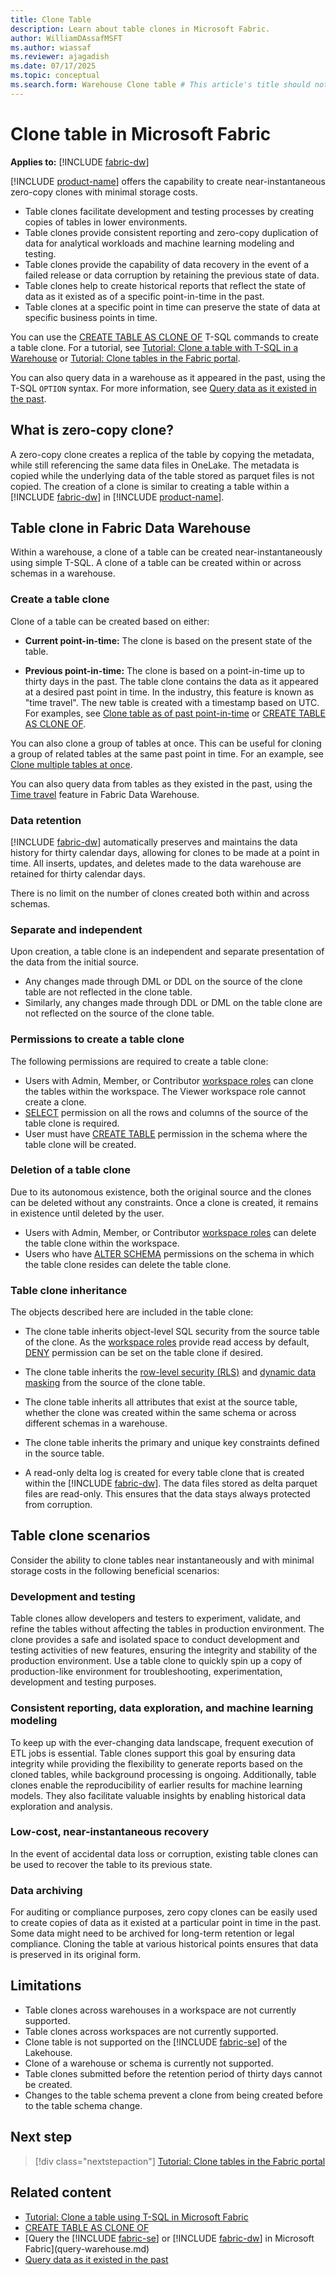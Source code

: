 ```yaml
---
title: Clone Table
description: Learn about table clones in Microsoft Fabric.
author: WilliamDAssafMSFT
ms.author: wiassaf
ms.reviewer: ajagadish
ms.date: 07/17/2025
ms.topic: conceptual
ms.search.form: Warehouse Clone table # This article's title should not change. If so, contact engineering.
---
```

# Clone table in Microsoft Fabric

**Applies to:** [!INCLUDE [fabric-dw](includes/applies-to-version/fabric-dw.md)]

[!INCLUDE [product-name](../includes/product-name.md)] offers the capability to create near-instantaneous zero-copy clones with minimal storage costs.

- Table clones facilitate development and testing processes by creating copies of tables in lower environments.
- Table clones provide consistent reporting and zero-copy duplication of data for analytical workloads and machine learning modeling and testing.
- Table clones provide the capability of data recovery in the event of a failed release or data corruption by retaining the previous state of data.
- Table clones help to create historical reports that reflect the state of data as it existed as of a specific point-in-time in the past.
- Table clones at a specific point in time can preserve the state of data at specific business points in time.

You can use the [CREATE TABLE AS CLONE OF](/sql/t-sql/statements/create-table-as-clone-of-transact-sql?view=fabric&preserve-view=true) T-SQL commands to create a table clone. For a tutorial, see [Tutorial: Clone a table with T-SQL in a Warehouse](tutorial-clone-table.md) or [Tutorial: Clone tables in the Fabric portal](tutorial-clone-table-portal.md).

You can also query data in a warehouse as it appeared in the past, using the T-SQL `OPTION` syntax. For more information, see [Query data as it existed in the past](time-travel.md).

## What is zero-copy clone?

A zero-copy clone creates a replica of the table by copying the metadata, while still referencing the same data files in OneLake. The metadata is copied while the underlying data of the table stored as parquet files is not copied. The creation of a clone is similar to creating a table within a [!INCLUDE [fabric-dw](includes/fabric-dw.md)] in [!INCLUDE [product-name](../includes/product-name.md)].

<a id="table-clone-in-synapse-data-warehouse"></a>

## Table clone in Fabric Data Warehouse

Within a warehouse, a clone of a table can be created near-instantaneously using simple T-SQL. A clone of a table can be created within or across schemas in a warehouse.

<a id="creation-of-a-table-clone"></a>

### Create a table clone

Clone of a table can be created based on either:

- **Current point-in-time:** The clone is based on the present state of the table.

- **Previous point-in-time:** The clone is based on a point-in-time up to thirty days in the past. The table clone contains the data as it appeared at a desired past point in time. In the industry, this feature is known as "time travel". The new table is created with a timestamp based on UTC. For examples, see [Clone table as of past point-in-time](tutorial-clone-table-portal.md#clone-table-as-of-past-point-in-time) or [CREATE TABLE AS CLONE OF](/sql/t-sql/statements/create-table-as-clone-of-transact-sql?view=fabric&preserve-view=true).

You can also clone a group of tables at once. This can be useful for cloning a group of related tables at the same past point in time. For an example, see [Clone multiple tables at once](tutorial-clone-table-portal.md#clone-multiple-tables-at-once).

You can also query data from tables as they existed in the past, using the [Time travel](time-travel.md) feature in Fabric Data Warehouse.

### Data retention

[!INCLUDE [fabric-dw](includes/fabric-dw.md)] automatically preserves and maintains the data history for thirty calendar days, allowing for clones to be made at a point in time. All inserts, updates, and deletes made to the data warehouse are retained for thirty calendar days.

There is no limit on the number of clones created both within and across schemas.

### Separate and independent

Upon creation, a table clone is an independent and separate presentation of the data from the initial source.

- Any changes made through DML or DDL on the source of the clone table are not reflected in the clone table.
- Similarly, any changes made through DDL or DML on the table clone are not reflected on the source of the clone table.

### Permissions to create a table clone

The following permissions are required to create a table clone:

- Users with Admin, Member, or Contributor [workspace roles](workspace-roles.md) can clone the tables within the workspace. The Viewer workspace role cannot create a clone.
- [SELECT](/sql/t-sql/queries/select-transact-sql?view=fabric&preserve-view=true) permission on all the rows and columns of the source of the table clone is required.
- User must have [CREATE TABLE](/sql/t-sql/statements/create-table-azure-sql-data-warehouse?view=fabric&preserve-view=true) permission in the schema where the table clone will be created.

### Deletion of a table clone

Due to its autonomous existence, both the original source and the clones can be deleted without any constraints. Once a clone is created, it remains in existence until deleted by the user.

- Users with Admin, Member, or Contributor [workspace roles](workspace-roles.md) can delete the table clone within the workspace.
- Users who have [ALTER SCHEMA](/sql/t-sql/statements/alter-schema-transact-sql?view=fabric&preserve-view=true) permissions on the schema in which the table clone resides can delete the table clone.

### Table clone inheritance

The objects described here are included in the table clone:

- The clone table inherits object-level SQL security from the source table of the clone. As the [workspace roles](workspace-roles.md) provide read access by default, [DENY](/sql/t-sql/statements/deny-transact-sql?view=fabric&preserve-view=true) permission can be set on the table clone if desired.
  
- The clone table inherits the [row-level security (RLS)](row-level-security.md) and [dynamic data masking](dynamic-data-masking.md) from the source of the clone table.

- The clone table inherits all attributes that exist at the source table, whether the clone was created within the same schema or across different schemas in a warehouse.

- The clone table inherits the primary and unique key constraints defined in the source table.

- A read-only delta log is created for every table clone that is created within the [!INCLUDE [fabric-dw](includes/fabric-dw.md)]. The data files stored as delta parquet files are read-only. This ensures that the data stays always protected from corruption.

## Table clone scenarios

Consider the ability to clone tables near instantaneously and with minimal storage costs in the following beneficial scenarios:

### Development and testing

Table clones allow developers and testers to experiment, validate, and refine the tables without affecting the tables in production environment. The clone provides a safe and isolated space to conduct development and testing activities of new features, ensuring the integrity and stability of the production environment. Use a table clone to quickly spin up a copy of production-like environment for troubleshooting, experimentation, development and testing purposes.

### Consistent reporting, data exploration, and machine learning modeling

To keep up with the ever-changing data landscape, frequent execution of ETL jobs is essential. Table clones support this goal by ensuring data integrity while providing the flexibility to generate reports based on the cloned tables, while background processing is ongoing. Additionally, table clones enable the reproducibility of earlier results for machine learning models. They also facilitate valuable insights by enabling historical data exploration and analysis.

### Low-cost, near-instantaneous recovery

In the event of accidental data loss or corruption, existing table clones can be used to recover the table to its previous state.

### Data archiving

For auditing or compliance purposes, zero copy clones can be easily used to create copies of data as it existed at a particular point in time in the past. Some data might need to be archived for long-term retention or legal compliance. Cloning the table at various historical points ensures that data is preserved in its original form.

## Limitations

- Table clones across warehouses in a workspace are not currently supported.
- Table clones across workspaces are not currently supported.
- Clone table is not supported on the [!INCLUDE [fabric-se](includes/fabric-se.md)] of the Lakehouse.
- Clone of a warehouse or schema is currently not supported.
- Table clones submitted before the retention period of thirty days cannot be created.
- Changes to the table schema prevent a clone from being created before to the table schema change.

## Next step

> [!div class="nextstepaction"]
> [Tutorial: Clone tables in the Fabric portal](tutorial-clone-table-portal.md)

## Related content

- [Tutorial: Clone a table using T-SQL in Microsoft Fabric](tutorial-clone-table.md)
- [CREATE TABLE AS CLONE OF](/sql/t-sql/statements/create-table-as-clone-of-transact-sql?view=fabric&preserve-view=true)
- [Query the [!INCLUDE [fabric-se](includes/fabric-se.md)] or [!INCLUDE [fabric-dw](includes/fabric-dw.md)] in Microsoft Fabric](query-warehouse.md)
- [Query data as it existed in the past](time-travel.md)
